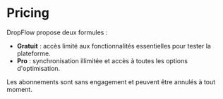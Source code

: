 # Pricing

DropFlow propose deux formules :

- **Gratuit** : accès limité aux fonctionnalités essentielles pour tester la plateforme.
- **Pro** : synchronisation illimitée et accès à toutes les options d'optimisation.

Les abonnements sont sans engagement et peuvent être annulés à tout moment.
